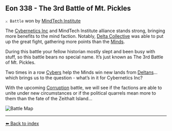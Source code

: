 ## Eon 338 - The 3rd Battle of Mt. Pickles

`⚔️ Battle` won by [MindTech Institute](../refs/mindtech_institute.md)

The [Cybernetics Inc](../refs/cybernetics_inc.md) and MindTech Institute alliance stands strong, bringing more benefits to the mind faction. Notably, [Delta Collective](../refs/delta_collective.md) was able to put up the great fight, gathering more points than the [Minds](../refs/minds.md).

During this battle your fellow historian mostly slept and been busy with stuff, so this battle bears no special name. It’s just known as The 3rd Battle of Mt. Pickles.

Two times in a row [Cybers](../refs/cybers.md) help the Minds win new lands from [Deltans](../refs/deltans.md)… which brings us to the question - what’s in it for Cybernetics Inc?

With the upcoming [Corruption](../refs/corruption.md) battle, we will see if the factions are able to unite under new circumstances or if the political quarrels mean more to them than the fate of the Zeithalt Island…

![Battle Map](../timeline/map/eon0338.png)



----------
[⬅️ Back to index](../timeline/index.md)
